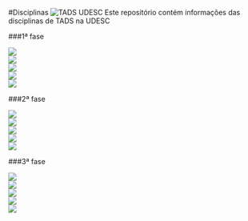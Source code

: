 #Disciplinas ![TADS UDESC](https://img.shields.io/badge/TADS-UDESC-brightgreen.svg)
Este repositório contém informações das disciplinas de TADS na UDESC

###1ª fase

[<img src="https://img.shields.io/badge/AGT0001-Algoritmos-yellow.svg">](https://github.com/TADS-UDESC/disciplinas/tree/master/AGT0001) </br>
[<img src="https://img.shields.io/badge/ALGA001-Geometria%20Anal%C3%ADtica%20e%20%C3%81lgebra%20Linear-yellow.svg">](https://github.com/TADS-UDESC/disciplinas/tree/master/ALGA001) </br>
[<img src="https://img.shields.io/badge/CDI0001-C%C3%A1lculo%20Diferencial%20e%20Integral%20I-yellow.svg">](https://github.com/TADS-UDESC/disciplinas/tree/master/CDI0001) </br>
[<img src="https://img.shields.io/badge/MCI0001-Metodologia%20Cientifica-yellow.svg">](https://github.com/TADS-UDESC/disciplinas/tree/master/MCI0001) </br>
[<img src="https://img.shields.io/badge/TGA0002-Teoria%20Geral%20da%20Administra%C3%A7%C3%A3o-yellow.svg">](https://github.com/TADS-UDESC/disciplinas/tree/master/TGA0002) </br>

###2ª fase

[<img src="https://img.shields.io/badge/AOC0002-Arquitetura%20e%20Organiza%C3%A7%C3%A3o%20de%20Computadores-brightgreen.svg">](https://github.com/TADS-UDESC/disciplinas/tree/master/AOC0002) </br>
[<img src="https://img.shields.io/badge/EST0006-Probabilidade%20e%20Estat%C3%ADstica-brightgreen.svg">](https://github.com/TADS-UDESC/disciplinas/tree/master/EST0006) </br>
[<img src="https://img.shields.io/badge/LPG0002-Linguagem%20de%20Programa%C3%A7%C3%A3o-brightgreen.svg">](https://github.com/TADS-UDESC/disciplinas/tree/master/LPG0002) </br>
[<img src="https://img.shields.io/badge/MAT0002-Matem%C3%A1tica%20Financeira-brightgreen.svg">](https://github.com/TADS-UDESC/disciplinas/tree/master/MAT0002) </br>
[<img src="https://img.shields.io/badge/TGS0002-Teoria%20Geral%20de%20Sistemas-brightgreen.svg">](https://github.com/TADS-UDESC/disciplinas/tree/master/TGS0002) </br>

###3ª fase

[<img src="https://img.shields.io/badge/ANA1001-An%C3%A1lise%20de%20Sistemas%20e%20de%20Requisitos%20de%20Software%20I-orange.svg">](https://github.com/TADS-UDESC/disciplinas/tree/master/ANA1001) </br>
[<img src="https://img.shields.io/badge/EDA0001-Estrutura%20de%20Dados-orange.svg">](https://github.com/TADS-UDESC/disciplinas/tree/master/EDA0001) </br>
[<img src="https://img.shields.io/badge/FSI0002-Fundamentos%20de%20Sistemas%20de%20Informa%C3%A7%C3%A3o-orange.svg">](https://github.com/TADS-UDESC/disciplinas/tree/master/FSI0002) </br>
[<img src="https://img.shields.io/badge/GFC0001-Gest%C3%A3o%20Financeira%20e%20de%20Custos-orange.svg">](https://github.com/TADS-UDESC/disciplinas/tree/master/GFC0001) </br>
[<img src="https://img.shields.io/badge/POO0001-Programa%C3%A7%C3%A3o%20Orientada%20a%20Objetos-orange.svg">](https://github.com/TADS-UDESC/disciplinas/tree/master/POO0001) </br>
